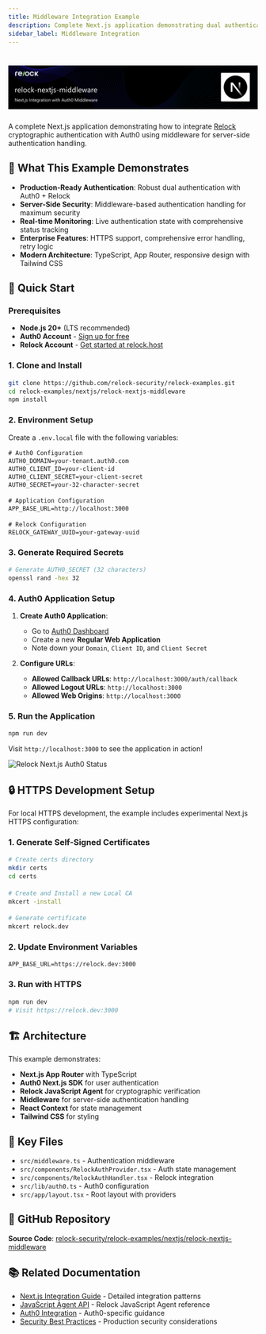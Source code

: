 ```yaml
---
title: Middleware Integration Example
description: Complete Next.js application demonstrating dual authentication with Auth0 + Relock middleware integration
sidebar_label: Middleware Integration
---
```


# ![Relock Next.js Middleware Integration](../img/relock-nextjs-middleware-header.png)

A complete Next.js application demonstrating how to integrate [Relock](https://relock.host) cryptographic authentication with Auth0 using middleware for server-side authentication handling.

## 🔐 What This Example Demonstrates

- **Production-Ready Authentication**: Robust dual authentication with Auth0 + Relock
- **Server-Side Security**: Middleware-based authentication handling for maximum security
- **Real-time Monitoring**: Live authentication state with comprehensive status tracking
- **Enterprise Features**: HTTPS support, comprehensive error handling, retry logic
- **Modern Architecture**: TypeScript, App Router, responsive design with Tailwind CSS

## 🚀 Quick Start

### Prerequisites

- **Node.js 20+** (LTS recommended)
- **Auth0 Account** - [Sign up for free](https://auth0.com)
- **Relock Account** - [Get started at relock.host](https://relock.host)

### 1. Clone and Install

```bash
git clone https://github.com/relock-security/relock-examples.git
cd relock-examples/nextjs/relock-nextjs-middleware
npm install
```

### 2. Environment Setup

Create a `.env.local` file with the following variables:

```env
# Auth0 Configuration
AUTH0_DOMAIN=your-tenant.auth0.com
AUTH0_CLIENT_ID=your-client-id
AUTH0_CLIENT_SECRET=your-client-secret
AUTH0_SECRET=your-32-character-secret

# Application Configuration
APP_BASE_URL=http://localhost:3000

# Relock Configuration
RELOCK_GATEWAY_UUID=your-gateway-uuid
```

### 3. Generate Required Secrets

```bash
# Generate AUTH0_SECRET (32 characters)
openssl rand -hex 32
```

### 4. Auth0 Application Setup

1. **Create Auth0 Application**:
   - Go to [Auth0 Dashboard](https://manage.auth0.com)
   - Create a new **Regular Web Application**
   - Note down your `Domain`, `Client ID`, and `Client Secret`

2. **Configure URLs**:
   - **Allowed Callback URLs**: `http://localhost:3000/auth/callback`
   - **Allowed Logout URLs**: `http://localhost:3000`
   - **Allowed Web Origins**: `http://localhost:3000`

### 5. Run the Application

```bash
npm run dev
```

Visit `http://localhost:3000` to see the application in action!

![Relock Next.js Auth0 Status](https://github.com/relock-security/relock-examples/raw/main/nextjs/relock-nextjs-middleware/relock-status.png)

## 🔒 HTTPS Development Setup

For local HTTPS development, the example includes experimental Next.js HTTPS configuration:

### 1. Generate Self-Signed Certificates

```bash
# Create certs directory
mkdir certs
cd certs

# Create and Install a new Local CA
mkcert -install

# Generate certificate
mkcert relock.dev
```

### 2. Update Environment Variables

```env
APP_BASE_URL=https://relock.dev:3000
```

### 3. Run with HTTPS

```bash
npm run dev
# Visit https://relock.dev:3000
```

## 🏗️ Architecture

This example demonstrates:

- **Next.js App Router** with TypeScript
- **Auth0 Next.js SDK** for user authentication
- **Relock JavaScript Agent** for cryptographic verification
- **Middleware** for server-side authentication handling
- **React Context** for state management
- **Tailwind CSS** for styling

## 📁 Key Files

- `src/middleware.ts` - Authentication middleware
- `src/components/RelockAuthProvider.tsx` - Auth state management
- `src/components/RelockAuthHandler.tsx` - Relock integration
- `src/lib/auth0.ts` - Auth0 configuration
- `src/app/layout.tsx` - Root layout with providers

## 🔗 GitHub Repository

**Source Code**: [relock-security/relock-examples/nextjs/relock-nextjs-middleware](https://github.com/relock-security/relock-examples/tree/main/nextjs/relock-nextjs-middleware)

## 📚 Related Documentation

- [Next.js Integration Guide](../integration/nextjs-integration) - Detailed integration patterns
- [JavaScript Agent API](../api/js-agent-api) - Relock JavaScript Agent reference
- [Auth0 Integration](../roadmap/auth0-integration) - Auth0-specific guidance
- [Security Best Practices](../security/best-practices) - Production security considerations
